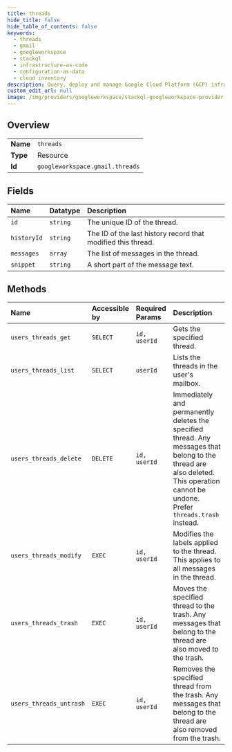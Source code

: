 ```yaml
---
title: threads
hide_title: false
hide_table_of_contents: false
keywords:
  - threads
  - gmail
  - googleworkspace    
  - stackql
  - infrastructure-as-code
  - configuration-as-data
  - cloud inventory
description: Query, deploy and manage Google Cloud Platform (GCP) infrastructure and resources using SQL
custom_edit_url: null
image: /img/providers/googleworkspace/stackql-googleworkspace-provider-featured-image.png
---
```

  
    

## Overview
<table><tbody>
<tr><td><b>Name</b></td><td><code>threads</code></td></tr>
<tr><td><b>Type</b></td><td>Resource</td></tr>
<tr><td><b>Id</b></td><td><code>googleworkspace.gmail.threads</code></td></tr>
</tbody></table>

## Fields
| Name | Datatype | Description |
|:-----|:---------|:------------|
| `id` | `string` | The unique ID of the thread. |
| `historyId` | `string` | The ID of the last history record that modified this thread. |
| `messages` | `array` | The list of messages in the thread. |
| `snippet` | `string` | A short part of the message text. |
## Methods
| Name | Accessible by | Required Params | Description |
|:-----|:--------------|:----------------|:------------|
| `users_threads_get` | `SELECT` | `id, userId` | Gets the specified thread. |
| `users_threads_list` | `SELECT` | `userId` | Lists the threads in the user's mailbox. |
| `users_threads_delete` | `DELETE` | `id, userId` | Immediately and permanently deletes the specified thread. Any messages that belong to the thread are also deleted. This operation cannot be undone. Prefer `threads.trash` instead. |
| `users_threads_modify` | `EXEC` | `id, userId` | Modifies the labels applied to the thread. This applies to all messages in the thread. |
| `users_threads_trash` | `EXEC` | `id, userId` | Moves the specified thread to the trash. Any messages that belong to the thread are also moved to the trash. |
| `users_threads_untrash` | `EXEC` | `id, userId` | Removes the specified thread from the trash. Any messages that belong to the thread are also removed from the trash. |
